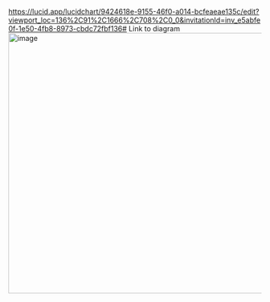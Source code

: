 https://lucid.app/lucidchart/9424618e-9155-46f0-a014-bcfeaeae135c/edit?viewport_loc=136%2C91%2C1666%2C708%2C0_0&invitationId=inv_e5abfe0f-1e50-4fb8-8973-cbdc72fbf136#
Link to diagram
<img width="519" alt="image" src="https://user-images.githubusercontent.com/94568955/194126178-400c4d22-d10f-43ed-8709-4ea7520be4d3.png">

